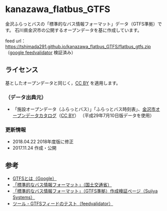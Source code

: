 # kanazawa_flatbus_GTFS
金沢ふらっとバスの「標準的なバス情報フォーマット」データ（GTFS準拠）です。
石川県金沢市の公開するオープンデータを基に作成しています。

feed url：https://tshimada291.github.io/kanazawa_flatbus_GTFS/flatbus_gtfs.zip
（[google feedvalidator](https://developers.google.com/transit/tools?hl=ja) 検証済み）

## ライセンス
基としたオープンデータと同じく，[CC BY](https://creativecommons.org/licenses/by/4.0/deed.ja) を適用します。

### （データ出典元）
* 「施設オープンデータ（ふらっとバス）」「ふらっとバス時刻表」、[金沢市オープンデータカタログ](http://www4.city.kanazawa.lg.jp/11010/opendata/catalog.html)（[CC BY](https://creativecommons.org/licenses/by/4.0/deed.ja)）
（平成29年7月10日版データを使用）

### 更新情報
* 2018.04.22 2018年度版に修正
* 2017.11.24 作成・公開

## 参考
* [GTFSとは（Google）](https://developers.google.com/transit/gtfs/?hl=ja)
* [「標準的なバス情報フォーマット」（国土交通省）](http://www.mlit.go.jp/sogoseisaku/transport/sosei_transport_tk_000067.html)
* [「標準的なバス情報フォーマット」（GTFS準拠）作成検証ページ（Sujiya Systems）](http://www.sinjidai.com/sujiya/gtfs_help.html)
* [ツール - GTFSフィードのテスト（feedvalidator）](https://developers.google.com/transit/tools?hl=ja)
